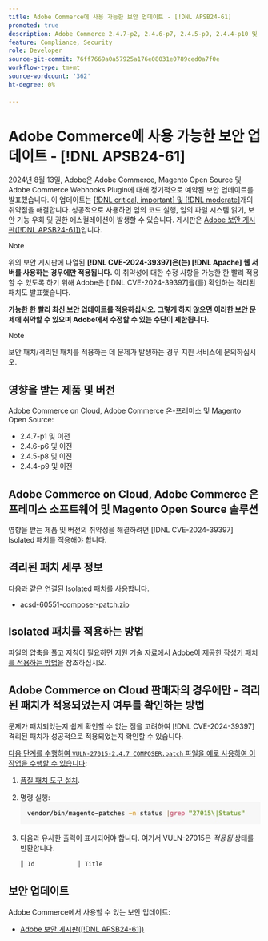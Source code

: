 ```yaml
---
title: Adobe Commerce에 사용 가능한 보안 업데이트 - [!DNL APSB24-61]
promoted: true
description: Adobe Commerce 2.4.7-p2, 2.4.6-p7, 2.4.5-p9, 2.4.4-p10 및  [!DNL Apache]만 실행되는 이전 버전의 인스턴스에 대해  [!DNL CVE-2024-39397] 에 격리된 패치를 적용합니다.
feature: Compliance, Security
role: Developer
source-git-commit: 76ff7669a0a57925a176e08031e0789ced0a7f0e
workflow-type: tm+mt
source-wordcount: '362'
ht-degree: 0%

---
```


# Adobe Commerce에 사용 가능한 보안 업데이트 - [!DNL APSB24-61]

2024년 8월 13일, Adobe은 Adobe Commerce, Magento Open Source 및 Adobe Commerce Webhooks Plugin에 대해 정기적으로 예약된 보안 업데이트를 발표했습니다.
이 업데이트는 [[!DNL critical, important] 및 [!DNL moderate]](https://helpx.adobe.com/security/severity-ratings.html)개의 취약점을 해결합니다. 성공적으로 사용하면 임의 코드 실행, 임의 파일 시스템 읽기, 보안 기능 우회 및 권한 에스컬레이션이 발생할 수 있습니다. 게시판은 [Adobe 보안 게시판([!DNL APSB24-61])](https://helpx.adobe.com/security/products/magento/apsb24-61.html)입니다.

>[!NOTE]
>
>위의 보안 게시판에 나열된 **[!DNL CVE-2024-39397]은(는) [!DNL Apache] 웹 서버를 사용하는 경우에만 적용됩니다.** 이 취약성에 대한 수정 사항을 가능한 한 빨리 적용할 수 있도록 하기 위해 Adobe은 [!DNL CVE-2024-39397]을(를) 확인하는 격리된 패치도 발표했습니다.

**가능한 한 빨리 최신 보안 업데이트를 적용하십시오. 그렇게 하지 않으면 이러한 보안 문제에 취약할 수 있으며 Adobe에서 수정할 수 있는 수단이 제한됩니다.**

>[!NOTE]
>
>보안 패치/격리된 패치를 적용하는 데 문제가 발생하는 경우 지원 서비스에 문의하십시오.

## 영향을 받는 제품 및 버전

Adobe Commerce on Cloud, Adobe Commerce 온-프레미스 및 Magento Open Source:

* 2.4.7-p1 및 이전
* 2.4.6-p6 및 이전
* 2.4.5-p8 및 이전
* 2.4.4-p9 및 이전

## Adobe Commerce on Cloud, Adobe Commerce 온프레미스 소프트웨어 및 Magento Open Source 솔루션

영향을 받는 제품 및 버전의 취약성을 해결하려면 [!DNL CVE-2024-39397] Isolated 패치를 적용해야 합니다.

## 격리된 패치 세부 정보

다음과 같은 연결된 Isolated 패치를 사용합니다.

* [acsd-60551-composer-patch.zip](assets/acsd-60551-composer-patch.zip)

## Isolated 패치를 적용하는 방법

파일의 압축을 풀고 지침이 필요하면 지원 기술 자료에서 [Adobe이 제공한 작성기 패치를 적용하는 방법](https://experienceleague.adobe.com/docs/commerce-knowledge-base/kb/how-to/how-to-apply-a-composer-patch-provided-by-magento.html)을 참조하십시오.

## Adobe Commerce on Cloud 판매자의 경우에만 - 격리된 패치가 적용되었는지 여부를 확인하는 방법

문제가 패치되었는지 쉽게 확인할 수 없는 점을 고려하여 [!DNL CVE-2024-39397] 격리된 패치가 성공적으로 적용되었는지 확인할 수 있습니다.

<u>다음 단계를 수행하여 `VULN-27015-2.4.7_COMPOSER.patch` 파일을 예로 사용하여 이 작업을 수행할 수 있습니다</u>:

1. [품질 패치 도구 설치](https://experienceleague.adobe.com/docs/commerce-operations/tools/quality-patches-tool/usage.html).
1. 명령 실행: <br>
   ![cve-2024-34102-tell-if-patch-applied-code](assets/cve-2024-34102-tell-if-patch-applied-code.png)
1. 다음과 유사한 출력이 표시되어야 합니다. 여기서 VULN-27015은 *적용됨* 상태를 반환합니다.

   ```bash
   ║ Id            │ Title                                                        │ Category        │ Origin                 │ Status      │ Details                                          ║ ║ N/A           │ ../m2-hotfixes/VULN-27015-2.4.7_COMPOSER_patch.patch      │ Other           │ Local                  │ Applied     │ Patch type: Custom                                
   ```

<!-- For Step 2:
     ```bash
    vendor/bin/magento-patches -n status |grep "27015\|Status"
     ```
-->

## 보안 업데이트

Adobe Commerce에서 사용할 수 있는 보안 업데이트:

* [Adobe 보안 게시판([!DNL APSB24-61])](https://helpx.adobe.com/security/products/magento/apsb24-61.html)

